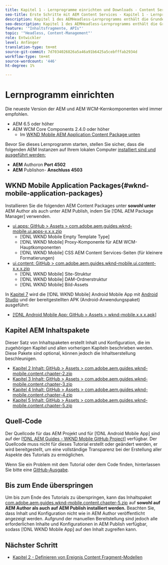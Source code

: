 ```yaml
---
title: Kapitel 1 - Lernprogramme einrichten und Downloads - Content Services
seo-title: Erste Schritte mit AEM Content Services - Kapitel 1 - Lernprogramm einrichten
description: Kapitel 1 des AEMHeadless-Lernprogramms enthält die Grundeinstellung für die AEM Instanz des Lernprogramms.
seo-description: Kapitel 1 des AEMHeadless-Lernprogramms enthält die Grundeinstellung für die AEM Instanz des Lernprogramms.
feature: '"Inhaltsfragmente, APIs"'
topic: '"Headless, Content-Management"'
role: Entwickler
level: Anfänger
translation-type: tm+mt
source-git-commit: 7d7034026826a5a46a91b6425a5cebfffab2934d
workflow-type: tm+mt
source-wordcount: '446'
ht-degree: 1%

---
```



# Lernprogramm einrichten

Die neueste Version der AEM und AEM WCM-Kernkomponenten wird immer empfohlen.

* AEM 6.5  oder höher
* AEM WCM Core Components 2.4.0 oder höher
   * Im [WKND Mobile AEM Application Content Package unten](#wknd-mobile-application-packages)

Bevor Sie dieses Lernprogramm starten, stellen Sie sicher, dass die folgenden AEM Instanzen auf Ihrem lokalen Computer [installiert sind und ausgeführt werden:](https://helpx.adobe.com/experience-manager/6-5/sites/deploying/using/deploy.html#Default%20Local%20Install)

* **AEM** Authoron  **Port 4502**
* **AEM** Publishon- **Anschluss 4503**

## WKND Mobile Application Packages{#wknd-mobile-application-packages}

Installieren Sie die folgenden AEM Content Packages unter **sowohl unter** AEM Author als auch unter AEM Publish, indem Sie [!DNL AEM Package Manager] verwenden.

* [ui.apps: GitHub > Assets > com.adobe.aem.guides.wknd-mobile.ui.apps-x.x.x.zip](https://github.com/adobe/aem-guides-wknd-mobile/releases/latest)
   * [!DNL WKND Mobile Empty Template Type]
   * [!DNL WKND Mobile] Proxy-Komponente für AEM WCM-Hauptkomponenten
   * [!DNL WKND Mobile] CSS AEM Content Services-Seiten (für kleinere Formatierungen)
* [ui.content: GitHub > com.adobe.aem.guides.wknd-mobile.ui.content-x.x.x.zip](https://github.com/adobe/aem-guides-wknd-mobile/releases/latest)
   * [!DNL WKND Mobile] Site-Struktur
   * [!DNL WKND Mobile] DAM-Ordnerstruktur
   * [!DNL WKND Mobile] Bild-Assets

In [Kapitel 7](./chapter-7.md) wird die [!DNL WKND Mobile] Android Mobile App mit [Android Studio](https://developer.android.com/studio) und der bereitgestellten APK (Android-Anwendungspaket) ausgeführt:

* [[!DNL Android Mobile App: GitHub > Assets > wknd-mobile.x.x.x.apk]](https://github.com/adobe/aem-guides-wknd-mobile/releases/latest)

## Kapitel AEM Inhaltspakete

Dieser Satz von Inhaltspaketen erstellt Inhalt und Konfiguration, die im zugehörigen Kapitel und allen vorherigen Kapiteln beschrieben werden. Diese Pakete sind optional, können jedoch die Inhaltserstellung beschleunigen.

* [Kapitel 2 Inhalt: GitHub > Assets > com.adobe.aem.guides.wknd-mobile.content.chapter-2.zip](https://github.com/adobe/aem-guides-wknd-mobile/releases/latest)
* [Kapitel 3 Inhalt: GitHub > Assets > com.adobe.aem.guides.wknd-mobile.content.chapter-3.zip](https://github.com/adobe/aem-guides-wknd-mobile/releases/latest)
* [Kapitel 4 Inhalt: GitHub > Assets > com.adobe.aem.guides.wknd-mobile.content.chapter-4.zip](https://github.com/adobe/aem-guides-wknd-mobile/releases/latest)
* [Kapitel 5 Inhalt: GitHub > Assets > com.adobe.aem.guides.wknd-mobile.content.chapter-5.zip](https://github.com/adobe/aem-guides-wknd-mobile/releases/latest)

## Quell-Code

Der Quellcode für das AEM Projekt und für [!DNL Android Mobile App] sind auf der [[!DNL AEM Guides - WKND Mobile GitHub Project]](https://github.com/adobe/aem-guides-wknd-mobile) verfügbar. Der Quellcode muss nicht für dieses Tutorial erstellt oder geändert werden, er wird bereitgestellt, um eine vollständige Transparenz bei der Erstellung aller Aspekte des Tutorials zu ermöglichen.

Wenn Sie ein Problem mit dem Tutorial oder dem Code finden, hinterlassen Sie bitte eine [GitHub-Ausgabe](https://github.com/adobe/aem-guides-wknd-mobile/issues).

## Bis zum Ende überspringen

Um bis zum Ende des Tutorials zu überspringen, kann das Inhaltspaket [com.adobe.aem.guides.wknd-mobile.content.chapter-5.zip](https://github.com/adobe/aem-guides-wknd-mobile/releases/latest) auf **sowohl auf AEM Author als auch auf AEM Publish installiert werden.** Beachten Sie, dass Inhalt und Konfiguration nicht wie in AEM Author veröffentlicht angezeigt werden. Aufgrund der manuellen Bereitstellung sind jedoch alle erforderlichen Inhalte und Konfigurationen in AEM Publish verfügbar, sodass [!DNL WKND Mobile App] auf den Inhalt zugreifen kann.


## Nächster Schritt

* [Kapitel 2 - Definieren von Ereignis Content Fragment-Modellen](./chapter-2.md)
